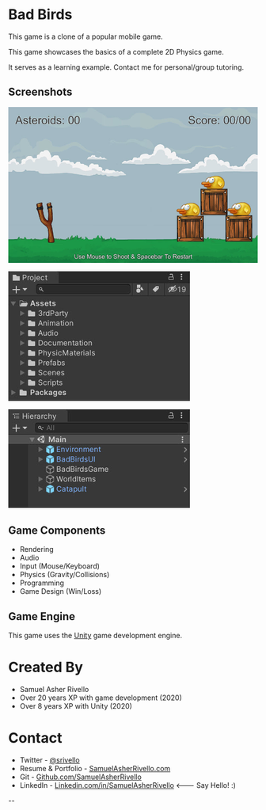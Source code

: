 # Bad Birds

This game is a clone of a popular mobile game.

This game showcases the basics of a complete 2D Physics game.

It serves as a learning example. Contact me for personal/group tutoring.

## Screenshots

![](./client/Assets/Documentation/unity-game-view.jpg)

![](./client/Assets/Documentation/unity-project-view.jpg)

![](./client/Assets/Documentation/unity-scene-view.jpg)

## Game Components

* Rendering
* Audio
* Input (Mouse/Keyboard)
* Physics (Gravity/Collisions)
* Programming
* Game Design (Win/Loss)

## Game Engine

This game uses the [Unity](https://docs.unity3d.com/) game development engine.

Created By
=============

- Samuel Asher Rivello 
- Over 20 years XP with game development (2020)
- Over 8 years XP with Unity (2020)

Contact
=============

- Twitter - <a href="https://twitter.com/srivello/">@srivello</a>
- Resume & Portfolio - <a href="http://www.SamuelAsherRivello.com">SamuelAsherRivello.com</a>
- Git - <a href="https://github.com/SamuelAsherRivello/">Github.com/SamuelAsherRivello</a>
- LinkedIn - <a href="https://Linkedin.com/in/SamuelAsherRivello">Linkedin.com/in/SamuelAsherRivello</a> <--- Say Hello! :)




--
